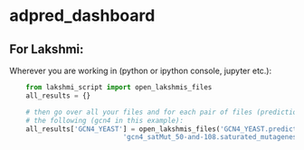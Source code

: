 # adpred_dashboard

## For Lakshmi:
Wherever you are working in (python or ipython console, jupyter etc.):

```python
	from lakshmi_script import open_lakshmis_files
	all_results = {}

	# then go over all your files and for each pair of files (predictions and sm), do
	# the following (gcn4 in this example):
	all_results['GCN4_YEAST'] = open_lakshmis_files('GCN4_YEAST.predictions.csv',
							'gcn4_satMut_50-and-108.saturated_mutagenesis.csv')
```
